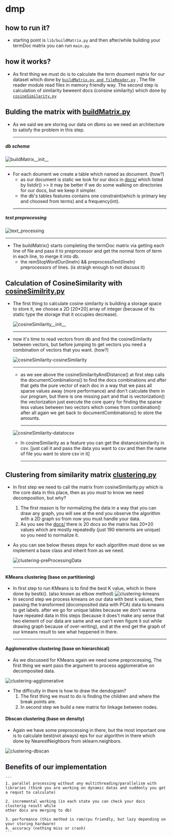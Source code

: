 # dmp
## how to run it?
* starting point is `lib/buildMatrix.py` and then after/while building your termDoc matrix you can run `main.py`.

##  how it works?
* As first thing we must do is to calculate the term doument matrix for our  dataset which done by [`buildMatrix.py and fileReader.py`](lib/) , The file reader module read files in memory friendly way. The second step is calculation of similarity beweent docs (consine similarity) which done by [`cosineSimilarity.py`](src/cosineSimilarity)

## Bulding the matrix with [buildMatrix.py](lib/buildMatrix.py)
* As we said we are storing our data on dbms so we need an architecture to satisfy the problem in this step. <hr>
##### db schema
![buildMatrix__init__](img/buildMatrix-init.png) <hr>

* For each doument we create a table which named as document. (how?)
    * as our document is static we look for our docs in [docs/](docs/) which listed by listdir() >> it may be better if we do some walking on directories for our docs, but we keep it simpler.
    * the db's tables features contains one constraint(which is primary key and choosed from terms) and a frequency(int).
    <hr>
##### text preprocessing
![text_processing](img/buildMatrix-textprocessing.png) <hr>
* The buildMatrix() starts completing the termDoc matrix via getting each line of file and pass it to preprocessor and get the normal form of term in each line, to merge it into db.
    * the remStopWordOur(lineIn) && preprocessText(lineIn) preprocessors of lines. (is straigh enough to not discuss it)

## Calculation of CosineSimilarity with [cosineSimilrity.py](src/cosineSimilarity.py)
* The first thing to calculate cosine similarity is building a storage space to store it, we choose a 2D [20*20] array of integer (because of its static type the storage that it occupies decrease).

    ![cosineSimilarity__init__](img/cosineSimilarity-init.png) <hr>

* now it's time to read vectors from db and find the cosineSimilarity between vectors, but before jumping to get vectors you need a combination of vectors that you want. (how?)
    
    ![cosineSimilarity-cosineSimilarity](img/cosineSimilarity-cosineSimilarity.png) <hr>

    * as we see above the cosineSimilarityAndDistance() at first step calls the documentCombinations() to find the docs combinations and after that gets the pure vector of each doc in a way that we pass all sparse values away (more performance) and don't calculate them in our program, but there is one missing part and that is vectorization() the vectorization just execute the core query for finding the sparse less values between two vectors which comes from combination() after all again we get back to documentCombinations() to store the amounts. <hr>

    ![cosineSimilarity-datatocsv](img/cosineSimimilarity-datatocsv.png)

    * In cosineSimilarity as a feature you can get the distance/similarity in csv. [just call it and pass the data you want to csv and then the name of file you want to store csv in it] <hr>

## Clustering from similarity matrix [clustering.py](src/clustering.py)
* In first step we need to call the matrix from cosineSimilarity.py which is the core data in this place, then as you must to know we need decomposition, but why?
    1. The first reason is for normalizing the data in a way that you can draw any graph, you will see at the end you observe the algorithm with a 2D graph so from now you must handle your data.
    2. As you see the [docs/](docs/) there is 20 docs so the matrix has 20*20 values which are mostly repeatedly (just 190 elements are unique) so you need to normalize it.
* As you can see below theses steps for each algorithm must done so we implement a base class and inherit from as we need.

    ![clustering-preProcessingData](img/clustering-preProcessingData.png) <hr>

#### KMeans clustering (base on partitioning)
* In first step to run KMeans is to find the best K value, which in there done by bestk(). (also known as elbow method)
    ![clustering-kmeans](img/clustering-kmeans.png)
* In second step we process kmeans on our data with best k values, then passing the transformed (docomposited data with PCA) data to kmeans to get labels. after we go for unique lables because we don't wanna have repeated data in this steps (because it does't make any sense that two element of our data are same and we can't even figure it out while drawing graph because of over-writing), and at the end get the graph of our kmeans result to see what heppened in there. <hr>

#### Agglomerative clustering (base on hierarchical)
* As we discussed for KMeans again we need some preprocessing, The first thing we want pass the argument to process agglomerative on decomposited data.

![clustering-agglomerative](img/clustering-agglomerative.png)

* The difficulty in there is how to draw the dendogram?
    1. The first thing we must to do is finding the children and where the break points are.
    2. In second step we build a new matrix for linkage between nodes.

#### Dbscan clustering (base on density)
* Again we have some preprocessing in there, but the most important one is to calculate best(not always) eps for our algorithm in there which done by NearestNeighbors from sklearn.neighbors.

![clustering-dbscan](img/clustering-dbscan.png)

## Benefits of our implementation
 
    ```
    1. parallel processing without any multithreading/parallelism with libraries (think you are working on dynamic datas and suddenly you get a requst to calculate)
    
    2. incremental working (in each state you can check your docs clusterig result while 
    other docs are merging to db)
    
    3. performance (this method is ram/cpu friendly, but lazy depending on your storing hardware)
    4. accuracy (nothing miss or crash)
    ```
